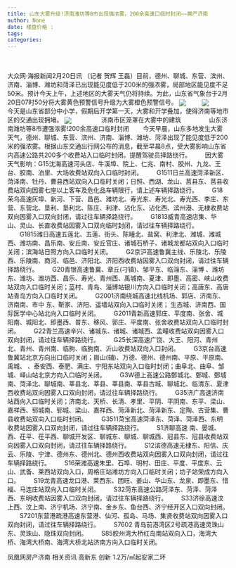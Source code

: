 ```yaml
---
title: 山东大雾升级!济南潍坊等8市出现强浓雾，200余高速口临时封闭——房产济南
author: None
date: 楼盘价格 : 
tags: 
categories: 
---
```

　　
<!-- more -->
大众网·海报新闻2月20日讯 （记者 贺辉 王磊）目前，德州、聊城、东营、滨州、济南、淄博、潍坊和菏泽已出现能见度低于200米的强浓雾，局部地区能见度不足50米。预计今天上午，上述地区的大雾天气仍将持续。为此，山东省气象台于2月20日07时50分将大雾黄色预警信号升级为大雾橙色预警信号。
<img align="center" border="0" src="//s1.ifengimg.com/2019/02/20/551eaaf3008185962097b5fc992f505b.png" />
　　
<img align="center" border="0" src="//s2.ifengimg.com/2019/02/20/b0888c77efc3d95e8c636d3f7071b479.png" />
　　今天是山东省部分中小学，假期后开学第一天，大雾和开学叠加，使得济南等地市区的交通出现拥堵。
<img align="center" border="0" src="//s0.ifengimg.com/2019/02/20/42ee3eecf49ad0803a15468ba23f881d.png" />
　　
　　
济南市区笼罩在大雾中的建筑
　　
　　山东济南潍坊等8市遭强浓雾!200余高速口临时封闭
　　今天早晨，山东多地发生大雾天气，德州、聊城、东营、滨州、济南、淄博、潍坊、菏泽出现了能见度低于200米的强浓雾。根据山东交通出行网公布的消息，截至早晨8点，受大雾影响山东省内高速公路共200多个收费站入口临时封闭。提醒驾驶员择路绕行。
　　因大雾天气影响：G15沈海高速河头店、牛溪埠、院上、仁兆、南村、胶州、九龙、王台、胶南、泊里、大场收费站双向入口临时封闭。
　　G1511日兰高速菏泽新区、菏泽南、牡丹、曹县西站双向入口临时关闭；日照、西湖、龙山、莒县东、莒县收费站双向因雾七座以上客车及危化品车辆限行，请上述车辆择路绕行。
　　G18荣乌高速灰埠、新河、下营、昌邑、潍坊北、寿光东、寿光北、寿光西、李庄、东营、东营北、垦利、垦利北、陈庄、利津、沾化东、沾化西、滨州港、无棣收费站双向因雾入口双向封闭，请过往车辆择路绕行。
　　G1813威青高速店集、华山、灵山、长直收费站因雾入口双向临时封闭，请过往车辆择路绕行。
　　G1815潍日高速五莲北、五莲、街头、陈疃北、盐窝、利津北、潍城、潍城西、潍坊南、昌乐南、安丘南、安丘官庄、诸城石桥子、诸城龙都站双向入口临时关闭；滨海站日照方向入口临时关闭。
　　G2京沪高速鲁冀主线、乐陵北、乐陵西、乐陵南、商河、临邑、济阳北、济阳西收费站因雾入口双向封闭，请过往车辆择路绕行。
　　G20青银高速鲁冀、章丘(刁镇)、邹平东、临淄东、淄博
、潍坊东、潍坊、潍坊西、昌乐、寿光、青州西、禹城南、夏津、即墨、高密、峡山收费站双向入口临时关闭；蓝村、青岛、淄博站银川方向入口临时关闭；高唐东、高唐站青岛方向入口临时关闭。
　　G2001济南绕城高速北线机场、郭店、济南东、济南南、市中
东、靳家、济阳、遥墙站双向入口临时关闭；
生态城、济南西、国际医学中心站北向入口临时关闭。
　　G2011青新高速郭庄、平度南、张舍、城阳南、城阳北、即墨西、普东、移风、郭庄、平度南、张舍收费站双向入口临时封闭。
　　G22青兰高速辛兴、诸城东、诸城、诸城西、孟疃收费站双向因雾入口双向封闭，请过往车辆择路绕行。
　　G25长深高速广饶、大王、阳河、青州北、青州、青州南、临朐、临朐南、沂山收费站双向入口封闭。
　　G3京台高速鲁冀站北京方向出口临时关闭；崮山(辅)、万德、德州、德州南、平原、平原南、禹城、
、泰安西、泰肥、满庄、宁阳东站双向入口临时封闭；曲阜北、曲阜、邹城、峄山站北京方向入口临时关闭。
　　G3W德上高速公路鄄城北、鄄城、鄄城南、菏泽北、聊城南、莘县北、莘县、莘县南、莘县古城、聊城北、临清东、夏津西收费站双向因雾入口双向封闭，请过往车辆择路绕行。
　　G35济广高速济南站西向入口临时关闭；济南北、天桥、长清、孝里、平阴、平阴南、东平、梁山、嘉祥西、郓城南、郓城、梁山、嘉祥西、菏泽新北、菏泽新东、定陶、古营集、曹县收费站双向入口临时封闭。
　　G3511菏宝高速菏泽东、菏泽、菏泽西、东明收费站因雾入口双向封闭，请过往车辆择路绕行。
　　S1济聊高速
南、晏城、
西、茌平、茌平西、聊城开发区、聊城东、聊城、聊城西、冠县东、冠县收费站双向因雾入口双向封闭，请过往车辆择路绕行。
　　S12滨德高速无棣东、阳信、庆云、乐陵、宁津、德州东、德州北、德州西收费站双向因雾入口双向封闭，请过往车辆择路绕行。
　　S16荣潍高速朱里、石埠、明村、田庄、平度、平度东、云山、武备、莱西站双向入口，周格庄站潍坊方向入口临时关闭；坊子站荣成方向入口。
　　S19龙青高速龙口港、莱西东、团旺、姜山、华山东、龙泉、即墨东、惜福、马连庄站双向入口临时关闭。
　　S32菏东高速公路菏泽东、菏泽、菏泽西、东明收费站因雾入口双向封闭，请过往车辆择路绕行。
　　S33济徐高速汶上西、汶上南、济宁机场、济宁南、金乡东、鱼台西、济宁经开区入口双向封闭。
　　S7201东营港疏港高速东营港、仙河、孤岛、马场、集贤收费站双向因雾入口双向封闭，请过往车辆择路绕行。
　　S7602 青岛前港湾区2号疏港高速灵珠山东、灵珠山、隐珠双向封闭。
　　S85胶州湾大桥红岛南站双向入口，海湾大桥、海湾大桥南、海湾大桥北站济南方向入口临时关闭。
                        
                        
                        
                        
                                        
                    
                    
                
                    
                    
                    
                
                    
                
凤凰网房产济南
相关资讯
高新东 创新
1.2万/㎡起安家二环
	                        
	                    
	                        
	                    
